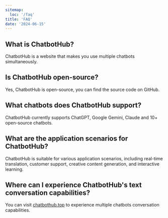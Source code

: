 ```yaml
---
sitemap:
  loc: '/faq'
title: 'FAQ'
date: '2024-06-15'
---
```


## What is ChatbotHub?
ChatbotHub is a website that makes you use multiple chatbots simultaneously.

## Is ChatbotHub open-source?
Yes, ChatbotHub is open-source, you can find the source code on GitHub.

## What chatbots does ChatbotHub support?
ChatbotHub currently supports ChatGPT, Google Gemini, Claude and 10+ open-source chatbots.

## What are the application scenarios for ChatbotHub?
ChatbotHub is suitable for various application scenarios, including real-time translation, customer support, creative content generation, and interactive learning.

## Where can I experience ChatbotHub's text conversation capabilities?
You can visit [chatbothub.top](https://chatbothub.top/) to experience multiple chatbots conversation capabilities.
